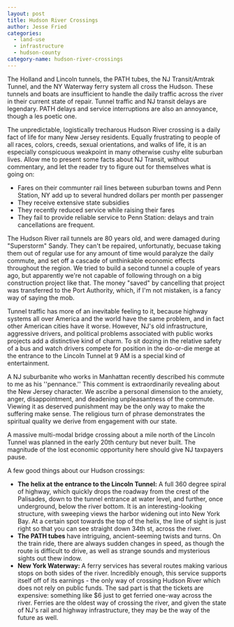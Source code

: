 ```yaml
---
layout: post
title: Hudson River Crossings
author: Jesse Fried
categories:
  - land-use
  - infrastructure
  - hudson-county
category-name: hudson-river-crossings
---
```


The Holland and Lincoln tunnels, the PATH tubes, the NJ Transit/Amtrak Tunnel, and the NY Waterway ferry system all cross the Hudson. These tunnels and boats are insufficient to handle the daily traffic across the river in their current state of repair. Tunnel traffic and NJ transit delays are legendary. PATH delays and service interruptions are also an annoyance, though a les poetic one.

The unpredictable, logistically trecharous Hudson River crossing is a daily fact of life for many New Jersey residents. Equally frustrating to people of all races, colors, creeds, sexual orientations, and walks of life, it is an especially conspicuous weakpoint in many otherwise cushy elite suburban lives. Allow me to present some facts about NJ Transit, without commentary, and let the reader try to figure out for themselves what is going on:

-	Fares on their communter rail lines between suburban towns and Penn Station, NY add up to several hundred dollars per month per passenger
-	They receive extensive state subsidies
-	They recently reduced service while raising their fares
-	They fail to provide reliable service to Penn Station: delays and train cancellations are frequent.

The Hudson River rail tunnels are 80 years old, and were damaged during "Superstorm" Sandy. They can't be repaired, unfortunatly, becuase taking them out of regular use for any amount of time would paralyze the daily commute, and set off a cascade of unthinkable economic effects throughout the region. We tried to build a second tunnel a couple of years ago, but apparently we're not capable of following through on a big construction project like that. The money "saved" by cancelling that project was transferred to the Port Authority, which, if I'm not mistaken, is a fancy way of saying the mob.

Tunnel traffic has more of an inevitable feeling to it, because highway systems all over America and the world have the same problem, and in fact other American cities have it worse. However, NJ's old infrastructure, aggressive drivers, and political problems associated with public works projects add a distinctive kind of charm. To sit dozing in the relative safety of a bus and watch drivers compete for position in the do-or-die merge at the entrance to the Lincoln Tunnel at 9 AM is a special kind of entertainment.

A NJ suburbanite who works in Manhattan recently described his commute to me as his ''pennance.'' This comment is extraordinarily revealing about the New Jersey character. We ascribe a personal dimension to the anxiety, anger, disappointment, and deadening unpleasantness of the commute. Viewing it as deserved punishment may be the only way to make the suffering make sense. The religious turn of phrase demonstrates the spiritual quality we derive from engagement with our state.

A massive multi-modal bridge crossing about a mile north of the Lincoln Tunnel was planned in the early 20th century but never built. The magnitude of the lost economic opportunity here should give NJ taxpayers pause.

A few good things about our Hudson crossings:

-	<b>The helix at the entrance to the Lincoln Tunnel:</b> A full 360 degree spiral of highway, which quickly drops the roadway from the crest of the Palisades, down to the tunnel entrance at water level, and further, once underground, below the river bottom. It is an interesting-looking structure, with sweeping views the harbor widening out into New York Bay. At a certain spot towards the top of the helix, the line of sight is just right so that you can see straight down 34th st, across the river.
-	<b>The PATH tubes </b>have intriguing, ancient-seeming twists and turns. On the train ride, there are always sudden changes in speed, as though the route is difficult to drive, as well as strange sounds and mysterious sights out thew indow.
-	<b>New York Waterway: </b>A ferry services has several routes making various stops on both sides of the river. Incredibly enough, this service supports itself off of its earnings - the only way of crossing Hudson River which does not rely on public funds. The sad part is that the tickets are expensive: something like $6 just to get ferried one-way across the river. Ferries are the oldest way of crossing the river, and given the state of NJ's rail and highway infrastructure, they may be the way of the future as well.
